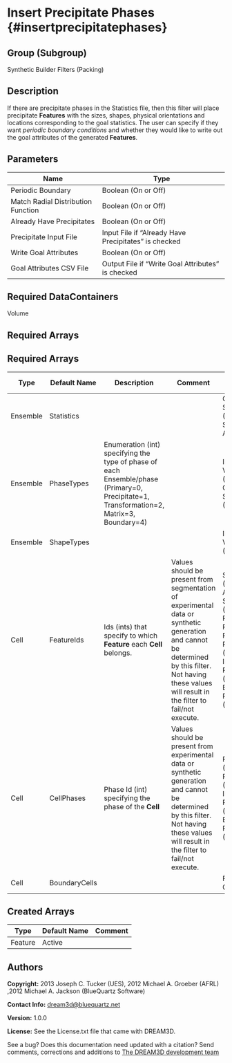 Insert Precipitate Phases {#insertprecipitatephases}
======

## Group (Subgroup) ##
Synthetic Builder Filters (Packing)

## Description ##
If there are precipitate phases in the Statistics file, then this filter will place precipitate **Features** with the sizes, shapes, physical orientations and locations corresponding to the goal statistics.  The user can specify if they want *periodic boundary conditions* and whether they would like to write out the goal attributes of the generated **Features**. 

## Parameters ##

| Name | Type |
|------|------|
| Periodic Boundary | Boolean (On or Off) |
| Match Radial Distribution Function | Boolean (On or Off) |
| Already Have Precipitates | Boolean (On or Off) |
| Precipitate Input File | Input File if “Already Have Precipitates” is checked|
| Write Goal Attributes | Boolean (On or Off) |
| Goal Attributes CSV File | Output File if “Write Goal Attributes” is checked|

## Required DataContainers ##
Volume

## Required Arrays ##
## Required Arrays ##

| Type | Default Name | Description | Comment | Filters Known to Create Data |
|------|--------------|-------------|---------|-----|
| Ensemble | Statistics |  |  | Generate Ensemble Statistics (Statistics), StatsGenerator Application |  
| Ensemble | PhaseTypes | Enumeration (int) specifying the type of phase of each Ensemble/phase (Primary=0, Precipitate=1, Transformation=2, Matrix=3, Boundary=4) |  | Intialize Synthetic Volume (SyntheticBuilding), Generate Ensemble Statistics (Statistics) |
| Ensemble | ShapeTypes |  |  | Initialize Synthetic Volume (SyntheticBuilding) |
| Cell | FeatureIds | Ids (ints) that specify to which **Feature** each **Cell** belongs. | Values should be present from segmentation of experimental data or synthetic generation and cannot be determined by this filter. Not having these values will result in the filter to fail/not execute. | Segment Features (Misorientation, C-Axis Misorientation, Scalar) (Reconstruction), Read Dx File (IO), Read Ph File (IO), Pack Primary Phases (SyntheticBuilding), Insert Precipitate Phases (SyntheticBuilding), Establish Matrix Phase (SyntheticBuilding) |
| Cell | CellPhases | Phase Id (int) specifying the phase of the **Cell** | Values should be present from experimental data or synthetic generation and cannot be determined by this filter. Not having these values will result in the filter to fail/not execute. | Read H5Ebsd File (IO), Pack Primary Phases (SyntheticBuilding), Insert Precipitate Phases (SyntheticBuilding), Establish Matrix Phase (SyntheticBuilding) |
| Cell | BoundaryCells |  |  | Find Boundary Cells (Generic) |

## Created Arrays ##

| Type | Default Name | Comment |
|------|--------------|---------|
| Feature | Active |  |

## Authors ##

**Copyright:** 2013 Joseph C. Tucker (UES), 2012 Michael A. Groeber (AFRL) ,2012 Michael A. Jackson (BlueQuartz Software)

**Contact Info:** dream3d@bluequartz.net

**Version:** 1.0.0

**License:**  See the License.txt file that came with DREAM3D.




See a bug? Does this documentation need updated with a citation? Send comments, corrections and additions to [The DREAM3D development team](mailto:dream3d@bluequartz.net?subject=Documentation%20Correction)

